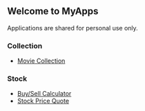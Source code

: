 ## Welcome to MyApps

Applications are shared for personal use only.

### Collection

- [Movie Collection](movie)

### Stock

- [Buy/Sell Calculator](stock/calculator)
- [Stock Price Quote](stock/quote)


